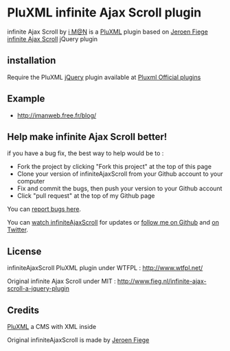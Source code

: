 PluXML infinite Ajax Scroll plugin
==================================

infinite Ajax Scroll by [i M@N][ali0une_site] is a [PluXML][pluxml_site] plugin based on [Jeroen Fiege][Fieg_site] [infinite Ajax Scroll][webcreate_github] jQuery plugin

## installation
Require the PluXML [jQuery][jquery_site] plugin available at [Pluxml Official plugins][pluxml_plugins]

## Example

* <http://imanweb.free.fr/blog/>

## Help make infinite Ajax Scroll better!

if you have a bug fix, the best way to help would be to :

* Fork the project by clicking "Fork this project" at the top of this page
* Clone your version of infiniteAjaxScroll from your Github account to your computer
* Fix and commit the bugs, then push your version to your Github account
* Click "pull request" at the top of my Github page

You can [report bugs here][issues]. 

You can [watch infiniteAjaxScroll][github_watch] for updates or [follow me on Github][github_follow] 
and [on Twitter][twitter_follow].

## License
infiniteAjaxScroll PluXML plugin under WTFPL : <http://www.wtfpl.net/> 

Original infinite Ajax Scroll under MIT : <http://www.fieg.nl/infinite-ajax-scroll-a-jquery-plugin>

## Credits
[PluXML][pluxml_site] a CMS with XML inside 

Original infiniteAjaxScroll is made by [Jeroen Fiege][Fieg_site]

[pluxml_site]: http://www.pluxml.org/
[pluxml_plugins]: http://wiki.pluxml.org/index.php?page=Plugins+officiels
[jquery_site]: http://www.jquery.com
[webcreate_github]: https://github.com/webcreate/infinite-ajax-scroll
[Fieg_site]: http://www.fieg.nl
[ali0une_site]: http://imanweb.free.fr
[issues]: http://github.com/ali0une/infiniteAjaxScroll/issues
[mail_me]: http://github.com/inbox/new/ali0une
[github_watch]: http://github.com/ali0une/infiniteAjaxScroll/toggle_watch
[github_follow]: http://github.com/users/follow?target=ali0une
[twitter_follow]: http://twitter.com/ali0une
